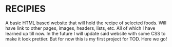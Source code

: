 # RECIPIES
A basic HTML based website that will hold the recipe of selected foods. Will have link to other pages, images, headers, lists, etc. All of which I have learned up till now. In the future I will update said website with some CSS to make it look prettier. But for now this is my first project for TOD. Here we go!
